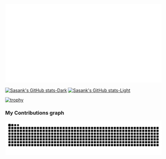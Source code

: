 <div style="display: inline; width: 100%;">
  <img src="animated_name.svg" style="height: 20%; width: 100%;" alt="Click to see the source"> 
</div> 
<p>
  <a href="https://github.com/smarabattula/smarabattula">
    <!--img src="https://komarev.com/ghpvc/?username=smarabattula&color=green" alt="profile views" />
  </a>
</p>

<img align = "right" alt="Coding" width="400" src="https://raw.githubusercontent.com/devSouvik/devSouvik/master/gif3.gif">

🚀 I’m currently working on Software Apps including web apps and building novel machine learning models 

🌱 I’m currently learning website design, cloud technologies and SOTA instance segmentation in Machine Learning. I am adept at adapting to various technologies!

⚡ Fun fact: You can remember my name from the move The Shawshank redemption 😄 
 <br>
 <br>
### My Skills
 
[![My Skills](https://skillicons.dev/icons?i=python,java,r,matlab,ruby,c,cpp,bash)](https://skillicons.dev)
[![](https://skillicons.dev/icons?i=html,css,bootstrap,sass,tailwind,angular,react,javascript,ts,vite&perline=10)](https://skillicons.dev)
[![](https://skillicons.dev/icons?i=php,express,nodejs,flask,rails,mongodb,mysql,sqlite&perline=8)](https://skillicons.dev)
[![](https://skillicons.dev/icons?i=aws,gcp,docker,kubernetes,terraform,netlify&perline=8)](https://skillicons.dev)
[![](https://skillicons.dev/icons?i=opencv,pytorch,tensorflow,git,gitlab,github&perline=8)](https://skillicons.dev)

### My Github profile statistics
<!--img src="https://github-readme-stats.vercel.app/api/top-langs/?username=smarabattula&show_icons=true&hide_border=false&theme=jolly&count_private=true&include_all_commits=true&layout=compact" height="132px" width="240px" alt="GitHub Langs"/-->
[![Sasank's GitHub stats-Dark](https://github-readme-stats.vercel.app/api?username=smarabattula&show_icons=true&theme=dark#gh-dark-mode-only)](https://github.com/smarabattula/github-readme-stats#gh-dark-mode-only)
[![Sasank's GitHub stats-Light](https://github-readme-stats.vercel.app/api?username=smarabattula&show_icons=true&theme=default#gh-light-mode-only)](https://github.com/smarabattula/github-readme-stats#gh-light-mode-only)

[![trophy](https://github-profile-trophy.vercel.app/?username=smarabattula)](https://github.com/ryo-ma/github-profile-trophy)
  <p>
  <h3>My Contributions graph</h3>
  <div align="center">
  <img alt="snake eating my contributions in the graph" src="https://github.com/smarabattula/smarabattula/blob/output/github-contribution-grid-snake.svg"/>
  </div>
  <br/>
</p>
